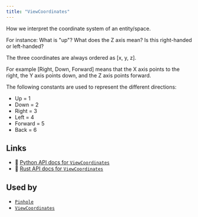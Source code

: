 ```yaml
---
title: "ViewCoordinates"
---
```


How we interpret the coordinate system of an entity/space.

For instance: What is "up"? What does the Z axis mean? Is this right-handed or left-handed?

The three coordinates are always ordered as [x, y, z].

For example [Right, Down, Forward] means that the X axis points to the right, the Y axis points
down, and the Z axis points forward.

The following constants are used to represent the different directions:
 * Up = 1
 * Down = 2
 * Right = 3
 * Left = 4
 * Forward = 5
 * Back = 6


## Links
 * 🐍 [Python API docs for `ViewCoordinates`](https://ref.rerun.io/docs/python/stable/common/components#rerun.components.ViewCoordinates)
 * 🦀 [Rust API docs for `ViewCoordinates`](https://docs.rs/rerun/latest/rerun/components/struct.ViewCoordinates.html)


## Used by

* [`Pinhole`](../archetypes/pinhole.md)
* [`ViewCoordinates`](../archetypes/view_coordinates.md)
